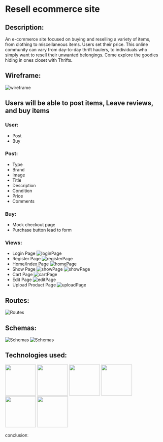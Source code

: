 # Resell ecommerce site

## Description:
An e-commerce site focused on buying and reselling a variety of items, from clothing to miscellaneous items. Users set their price.
This online community can vary from day-to-day thrift haulers, to individuals who simply want to resell their unwanted belongings. Come explore the goodies hiding in ones closet with Thrifts.


## Wireframe:

![wireframe](https://i.imgur.com/Aq42kdf.png)

## Users will be able to post items, Leave reviews, and buy items

### User:
- Post
- Buy

### Post:
- Type
- Brand
- Image
- Title
- Description
- Condition
- Price
- Comments

### Buy:

- Mock checkout page
- Purchase button lead to form


### Views:

- Login Page
![loginPage](https://i.imgur.com/XK9Y4fN.png)
- Register Page
![registerPage](https://i.imgur.com/dvpbP6X.png)
- Home/Index Page
![homePage](https://i.imgur.com/RGh05La.png)
- Show Page
![showPage](https://i.imgur.com/VK1hsVu.png)
![showPage](https://i.imgur.com/Xm5xGKE.png)
- Cart Page
![cartPage](https://i.imgur.com/KJk2ln9.png)
- Edit Page
![editPage](https://i.imgur.com/vQlRCao.png)
- Upload Product Page
![uploadPage](https://i.imgur.com/VvXfMDP.png)

## Routes:
![Routes](https://i.imgur.com/VB1ZWsQ.png)

## Schemas:
![Schemas](https://i.imgur.com/7uTUuZX.png)
![Schemas](https://i.imgur.com/ZoaeEdQ.png)

## Technologies used:


<p float="left">
<img src="https://cdn.iconscout.com/icon/free/png-256/react-4-1175110.png" width="100" height="100"/>
<img src="https://www.svgrepo.com/show/354431/tailwindcss-icon.svg" width="100" height="100"/>
<img src="https://images.vexels.com/media/users/3/166403/isolated/lists/a5a33bf3004830a2bd581e9fa65de660-javascript-programming-language-icon.png" width="100" height="100"/>
<img src="https://cdn.iconscout.com/icon/free/png-256/html-5-1-1175208.png" width="100" height="100"/>
<img src="https://cdn.iconscout.com/icon/premium/png-256-thumb/node-js-5363131-4488920.png" width="100" height="100"/>
<img src="https://cdn.iconscout.com/icon/free/png-256/mongodb-5-1175140.png" width="100" height="100"/>
</p>

conclusion:
